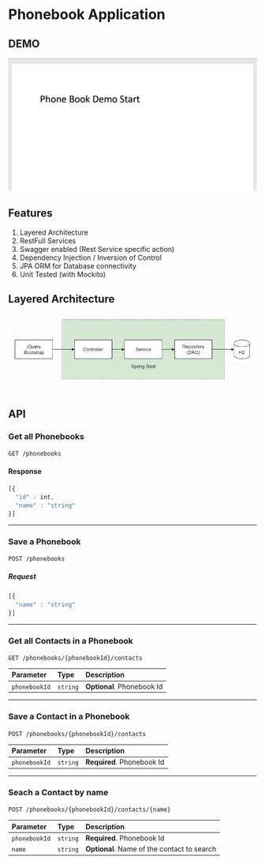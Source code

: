 # Phonebook Application
## DEMO 

![alt text](https://github.com/hunaidee007/PhoneBook-Repo/blob/master/Demo.gif)

## Features
1. Layered Architecture
2. RestFull Services
3. Swagger enabled (Rest Service specific action)
4. Dependency Injection / Inversion of Control
5. JPA ORM for Database connectivity
6. Unit Tested (with Mockito)


## Layered Architecture
![alt text](https://github.com/hunaidee007/PhoneBook-Repo/blob/master/Architecture.png)

## API

### Get all Phonebooks
```http
GET /phonebooks
```
#### Response
```javascript
[{
  "id" : int,
  "name" : "string"
}]
```

---

### Save a Phonebook
```http
POST /phonebooks
```
##### Request

```javascript
[{
  "name" : "string"
}]
```
---
### Get all Contacts in a Phonebook
```http
GET /phonebooks/{phonebookId}/contacts
```
| Parameter | Type | Description |
| :--- | :--- | :--- |
| `phonebookId` | `string` | **Optional**. Phonebook Id |
---
### Save a Contact in a Phonebook
```http
POST /phonebooks/{phonebookId}/contacts
```

| Parameter | Type | Description |
| :--- | :--- | :--- |
| `phonebookId` | `string` | **Required**. Phonebook Id |
---
### Seach a Contact by name
```http
POST /phonebooks/{phonebookId}/contacts/{name}
```
| Parameter | Type | Description |
| :--- | :--- | :--- |
| `phonebookId` | `string` | **Required**. Phonebook Id |
| `name` | `string` | **Optional**. Name of the contact to search |




